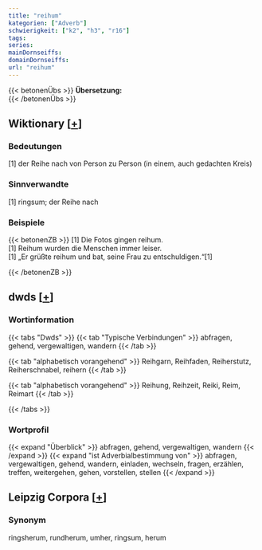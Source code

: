 ```yaml
---
title: "reihum"
kategorien: ["Adverb"]
schwierigkeit: ["k2", "h3", "r16"]
tags:
series:
mainDornseiffs:
domainDornseiffs:
url: "reihum"
---
```


{{< betonenÜbs >}}
**Übersetzung:**  
{{< /betonenÜbs >}}

## Wiktionary [[+](https://de.wiktionary.org/wiki/reihum)]

### Bedeutungen
[1] der Reihe nach von Person zu Person (in einem, auch gedachten Kreis)  
  

### Sinnverwandte
[1] ringsum; der Reihe nach  

### Beispiele
{{< betonenZB >}}
[1] Die Fotos gingen reihum.  
[1] Reihum wurden die Menschen immer leiser.  
[1] „Er grüßte reihum und bat, seine Frau zu entschuldigen.“[1]  

{{< /betonenZB >}}


## dwds [[+](https://www.dwds.de/wb/reihum)]

### Wortinformation
{{< tabs "Dwds" >}}
{{< tab "Typische Verbindungen" >}}
abfragen, gehend, vergewaltigen, wandern
{{< /tab >}}

{{< tab "alphabetisch vorangehend" >}}
Reihgarn, Reihfaden, Reiherstutz, Reiherschnabel, reihern
{{< /tab >}}

{{< tab "alphabetisch vorangehend" >}}
Reihung, Reihzeit, Reiki, Reim, Reimart
{{< /tab >}}

{{< /tabs >}}

### Wortprofil
{{< expand "Überblick" >}} abfragen, gehend, vergewaltigen, wandern {{< /expand >}}
{{< expand "ist Adverbialbestimmung von" >}} abfragen, vergewaltigen, gehend, wandern, einladen, wechseln, fragen, erzählen, treffen, weitergehen, gehen, vorstellen, stellen {{< /expand >}}

## Leipzig Corpora [[+](https://corpora.uni-leipzig.de/en/res?word=reihum&corpusId=deu_newscrawl-public_2018)]


### Synonym
ringsherum, rundherum, umher, ringsum, herum


